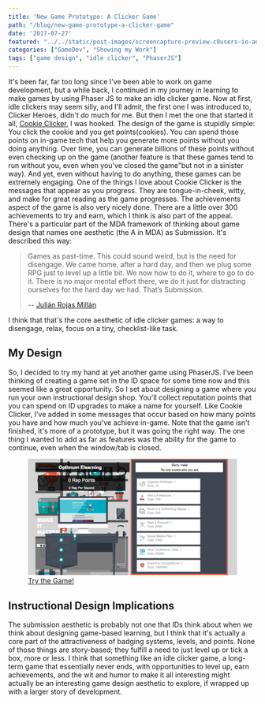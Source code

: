 ```yaml
---
title: 'New Game Prototype: A Clicker Game'
path: "/blog/new-game-prototype-a-clicker-game"
date: '2017-07-27'
featured: "../../static/post-images/screencapture-preview-c9users-io-anthkris-maker-click-index-html-1501119966861.png"
categories: ["GameDev", "Showing my Work"]
tags: ["game design", "idle clicker", "PhaserJS"]
---
```


It's been far, far too long since I've been able to work on game development, but a while back, I continued in my journey in learning to make games by using Phaser JS to make an idle clicker game. Now at first, idle clickers may seem silly, and I'll admit, the first one I was introduced to, Clicker Heroes, didn't do much for me. But then I met the one that started it all, [Cookie Clicker](http://orteil.dashnet.org/cookieclicker/), I was hooked. The design of the game is stupidly simple: You click the cookie and you get points(cookies). You can spend those points on in-game tech that help you generate more points without you doing anything. Over time, you can generate billions of these points without even checking up on the game (another feature is that these games tend to run without you, even when you've closed the game"but not in a sinister way). And yet, even without having to do anything, these games can be extremely engaging. One of the things I love about Cookie Clicker is the messages that appear as you progress. They are tongue-in-cheek, witty, and make for great reading as the game progresses. The achievements aspect of the game is also very nicely done. There are a little over 300 achievements to try and earn, which I think is also part of the appeal. There's a particular part of the MDA framework of thinking about game design that names one aesthetic (the A in MDA) as Submission. It's described this way:
> Games as past-time. This could sound weird, but is the need for disengage. We came home, after a hard day, and then we plug some RPG just to level up a little bit. We now how to do it, where to go to do it. There is no major mental effort there, we do it just for distracting ourselves for the hard day we had. That’s Submission.
>
> -- [Julián Rojas Millán](https://lakitusdevcartridge.wordpress.com/2012/12/06/why-do-we-play-aesthetics-of-play/)

I think that that's the core aesthetic of idle clicker games: a way to disengage, relax, focus on a tiny, checklist-like task.

## My Design

So, I decided to try my hand at yet another game using PhaserJS. I've been thinking of creating a game set in the ID space for some time now and this seemed like a great opportunity. So I set about designing a game where you run your own instructional design shop. You'll collect reputation points that you can spend on ID upgrades to make a name for yourself. Like Cookie Clicker, I've added in some messages that occur based on how many points you have and how much you've achieve in-game. Note that the game isn't finished, it's more of a prototype, but it was going the right way. The one thing I wanted to add as far as features was the ability for the game to continue, even when the window/tab is closed.

<figure>
    <a href="http://www.knanthony.com/showcase/clicker/index.html" target="blank">
      <img src="../../static/post-images/screencapture-preview-c9users-io-anthkris-maker-click-index-html-1501119966861.png" alt="game screenshot" />
      <figcaption>Try the Game!</figcaption>
    </a>
</figure>

## Instructional Design Implications

The submission aesthetic is probably not one that IDs think about when we think about designing game-based learning, but I think that it's actually a core part of the attractiveness of badging systems, levels, and points. None of those things are story-based; they fulfill a need to just level up or tick a box, more or less. I think that something like an idle clicker game, a long-term game that essentially never ends, with opportunities to level up, earn achievements, and the wit and humor to make it all interesting might actually be an interesting game design aesthetic to explore, if wrapped up with a larger story of development.
